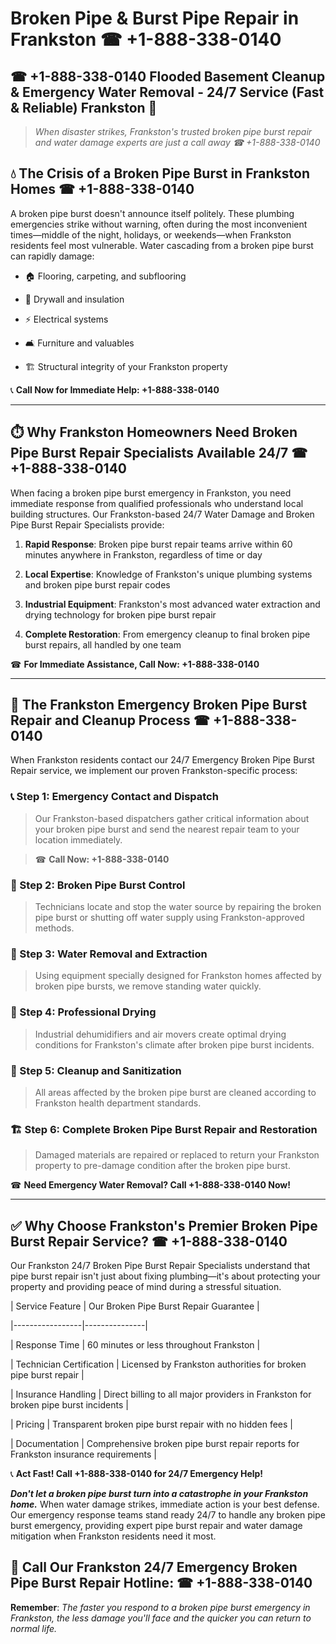 # Broken Pipe & Burst Pipe Repair in Frankston ☎ +1-888-338-0140  
## ☎ +1-888-338-0140 Flooded Basement Cleanup & Emergency Water Removal - 24/7 Service (Fast & Reliable) Frankston 🚨  

> *When disaster strikes, Frankston's trusted broken pipe burst repair and water damage experts are just a call away ☎ +1-888-338-0140*  

## 💧 The Crisis of a Broken Pipe Burst in Frankston Homes ☎ +1-888-338-0140  

A broken pipe burst doesn't announce itself politely. These plumbing emergencies strike without warning, often during the most inconvenient times—middle of the night, holidays, or weekends—when Frankston residents feel most vulnerable. Water cascading from a broken pipe burst can rapidly damage:  

* 🏠 Flooring, carpeting, and subflooring  
* 🧱 Drywall and insulation  
* ⚡ Electrical systems  
* 🛋️ Furniture and valuables  
* 🏗️ Structural integrity of your Frankston property  

📞 **Call Now for Immediate Help: +1-888-338-0140**  

---  

## ⏱️ Why Frankston Homeowners Need Broken Pipe Burst Repair Specialists Available 24/7 ☎ +1-888-338-0140  

When facing a broken pipe burst emergency in Frankston, you need immediate response from qualified professionals who understand local building structures. Our Frankston-based 24/7 Water Damage and Broken Pipe Burst Repair Specialists provide:  

1. **Rapid Response**: Broken pipe burst repair teams arrive within 60 minutes anywhere in Frankston, regardless of time or day  
2. **Local Expertise**: Knowledge of Frankston's unique plumbing systems and broken pipe burst repair codes  
3. **Industrial Equipment**: Frankston's most advanced water extraction and drying technology for broken pipe burst repair  
4. **Complete Restoration**: From emergency cleanup to final broken pipe burst repairs, all handled by one team  

☎ **For Immediate Assistance, Call Now: +1-888-338-0140**  

---  

## 🔧 The Frankston Emergency Broken Pipe Burst Repair and Cleanup Process ☎ +1-888-338-0140  

When Frankston residents contact our 24/7 Emergency Broken Pipe Burst Repair service, we implement our proven Frankston-specific process:  

### 📞 Step 1: Emergency Contact and Dispatch  
> Our Frankston-based dispatchers gather critical information about your broken pipe burst and send the nearest repair team to your location immediately.  
> ☎ **Call Now: +1-888-338-0140**  

### 🚿 Step 2: Broken Pipe Burst Control  
> Technicians locate and stop the water source by repairing the broken pipe burst or shutting off water supply using Frankston-approved methods.  

### 🌊 Step 3: Water Removal and Extraction  
> Using equipment specially designed for Frankston homes affected by broken pipe bursts, we remove standing water quickly.  

### 💨 Step 4: Professional Drying  
> Industrial dehumidifiers and air movers create optimal drying conditions for Frankston's climate after broken pipe burst incidents.  

### 🧼 Step 5: Cleanup and Sanitization  
> All areas affected by the broken pipe burst are cleaned according to Frankston health department standards.  

### 🏗️ Step 6: Complete Broken Pipe Burst Repair and Restoration  
> Damaged materials are repaired or replaced to return your Frankston property to pre-damage condition after the broken pipe burst.  

☎ **Need Emergency Water Removal? Call +1-888-338-0140 Now!**  

---  

## ✅ Why Choose Frankston's Premier Broken Pipe Burst Repair Service? ☎ +1-888-338-0140  

Our Frankston 24/7 Broken Pipe Burst Repair Specialists understand that pipe burst repair isn't just about fixing plumbing—it's about protecting your property and providing peace of mind during a stressful situation.  

| Service Feature | Our Broken Pipe Burst Repair Guarantee |  
|-----------------|---------------|  
| Response Time | 60 minutes or less throughout Frankston |  
| Technician Certification | Licensed by Frankston authorities for broken pipe burst repair |  
| Insurance Handling | Direct billing to all major providers in Frankston for broken pipe burst incidents |  
| Pricing | Transparent broken pipe burst repair with no hidden fees |  
| Documentation | Comprehensive broken pipe burst repair reports for Frankston insurance requirements |  

📞 **Act Fast! Call +1-888-338-0140 for 24/7 Emergency Help!**  

***Don't let a broken pipe burst turn into a catastrophe in your Frankston home.*** When water damage strikes, immediate action is your best defense. Our emergency response teams stand ready 24/7 to handle any broken pipe burst emergency, providing expert pipe burst repair and water damage mitigation when Frankston residents need it most.  

## 📱 Call Our Frankston 24/7 Emergency Broken Pipe Burst Repair Hotline: ☎ +1-888-338-0140  

**Remember**: *The faster you respond to a broken pipe burst emergency in Frankston, the less damage you'll face and the quicker you can return to normal life.*